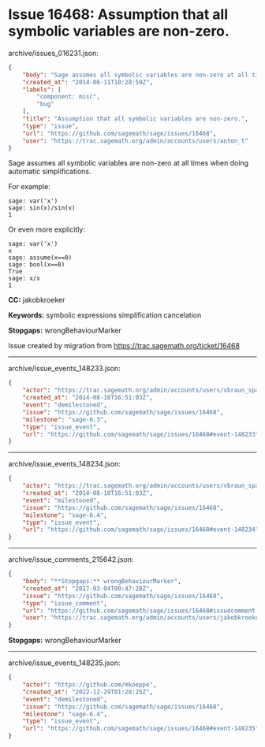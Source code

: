 # Issue 16468: Assumption that all symbolic variables are non-zero.

archive/issues_016231.json:
```json
{
    "body": "Sage assumes all symbolic variables are non-zero at all times when doing automatic simplifications. \n\nFor example:\n\n```\nsage: var('x')\nsage: sin(x)/sin(x)\n1\n```\n\nOr even more explicitly:\n\n```\nsage: var('x')\nx\nsage: assume(x==0)\nsage: bool(x==0)\nTrue\nsage: x/x\n1\n```\n\n**CC:**  jakobkroeker\n\n**Keywords:** symbolic expressions simplification cancelation\n\n**Stopgaps:** wrongBehaviourMarker\n\nIssue created by migration from https://trac.sagemath.org/ticket/16468\n\n",
    "created_at": "2014-06-11T10:28:59Z",
    "labels": [
        "component: misc",
        "bug"
    ],
    "title": "Assumption that all symbolic variables are non-zero.",
    "type": "issue",
    "url": "https://github.com/sagemath/sage/issues/16468",
    "user": "https://trac.sagemath.org/admin/accounts/users/anton_t"
}
```
Sage assumes all symbolic variables are non-zero at all times when doing automatic simplifications. 

For example:

```
sage: var('x')
sage: sin(x)/sin(x)
1
```

Or even more explicitly:

```
sage: var('x')
x
sage: assume(x==0)
sage: bool(x==0)
True
sage: x/x
1
```

**CC:**  jakobkroeker

**Keywords:** symbolic expressions simplification cancelation

**Stopgaps:** wrongBehaviourMarker

Issue created by migration from https://trac.sagemath.org/ticket/16468





---

archive/issue_events_148233.json:
```json
{
    "actor": "https://trac.sagemath.org/admin/accounts/users/vbraun_spam",
    "created_at": "2014-08-10T16:51:03Z",
    "event": "demilestoned",
    "issue": "https://github.com/sagemath/sage/issues/16468",
    "milestone": "sage-6.3",
    "type": "issue_event",
    "url": "https://github.com/sagemath/sage/issues/16468#event-148233"
}
```



---

archive/issue_events_148234.json:
```json
{
    "actor": "https://trac.sagemath.org/admin/accounts/users/vbraun_spam",
    "created_at": "2014-08-10T16:51:03Z",
    "event": "milestoned",
    "issue": "https://github.com/sagemath/sage/issues/16468",
    "milestone": "sage-6.4",
    "type": "issue_event",
    "url": "https://github.com/sagemath/sage/issues/16468#event-148234"
}
```



---

archive/issue_comments_215642.json:
```json
{
    "body": "**Stopgaps:** wrongBehaviourMarker",
    "created_at": "2017-03-04T00:47:28Z",
    "issue": "https://github.com/sagemath/sage/issues/16468",
    "type": "issue_comment",
    "url": "https://github.com/sagemath/sage/issues/16468#issuecomment-215642",
    "user": "https://trac.sagemath.org/admin/accounts/users/jakobkroeker"
}
```

**Stopgaps:** wrongBehaviourMarker



---

archive/issue_events_148235.json:
```json
{
    "actor": "https://github.com/mkoeppe",
    "created_at": "2022-12-29T01:28:25Z",
    "event": "demilestoned",
    "issue": "https://github.com/sagemath/sage/issues/16468",
    "milestone": "sage-6.4",
    "type": "issue_event",
    "url": "https://github.com/sagemath/sage/issues/16468#event-148235"
}
```
